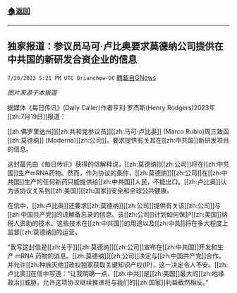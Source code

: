 ###  [:house:返回](README.md)
---


## 独家报道：参议员马可·卢比奥要求莫德纳公司提供在中共国的新研发合资企业的信息
`7/20/2023 5:21 PM UTC Brianchow-DC` [轉載自GNews](https://gnews.org/articles/1475412)

*图片来源于本报道*

据媒体《每日传讯》(Daily Caller)作者亨利·罗杰斯(Henry Rodgers)2023年[[zh:7月19日]]报道：

[[zh:佛罗里达州]][[zh:共和党参议员]][[zh:马可·卢比奥]] (Marco Rubio)周三致函[[zh:莫德纳]] (Moderna)[[zh:公司]]，要求提供有关其在[[zh:中共国]]新研发项目的信息。

这封最先由《每日传讯》获得的信解释说，[[zh:莫德纳]][[zh:公司]]将在[[zh:中共国]]生产mRNA药物。然而，作为协议的条件，[[zh:莫德纳]][[zh:公司]]在[[zh:中共国]]生产的任何新药只能提供给[[zh:中共国]]人民，不能出口。[[zh:卢比奥]]认为该协议关系到[[zh:美国]][[zh:国家]]安全和全球公共健康。

在信中，[[zh:卢比奥]]还要求[[zh:莫德纳]][[zh:公司]]提供有关该[[zh:公司]]与[[zh:中国共产党]]的谅解备忘录的信息、该[[zh:公司]]计划如何保护[[zh:美国]]纳税人资助的技术、这些技术在[[zh:中共国]]的用途以及[[zh:中共]]将在多大程度上监督[[zh:莫德纳]]的运营。

“我写这封信是[[zh:关于]][[zh:莫德纳]][[zh:公司]]宣布在[[zh:中共国]]开发和生产 mRNA 药物的消息。[[zh:莫德纳]][[zh:公司]]决定与[[zh:中国共产党]]合作，并允许[[zh:种族灭绝]]政权独家获取关键知识产权(IP)，这一决定令人不安。[[zh:卢比奥]]在信中写道：“让我明确一点，[[zh:中共]]是[[zh:美国]]最大的[[zh:地缘政治]]威胁，允许这项协议继续推进将与我们的[[zh:国家]]利益截然相反。”
